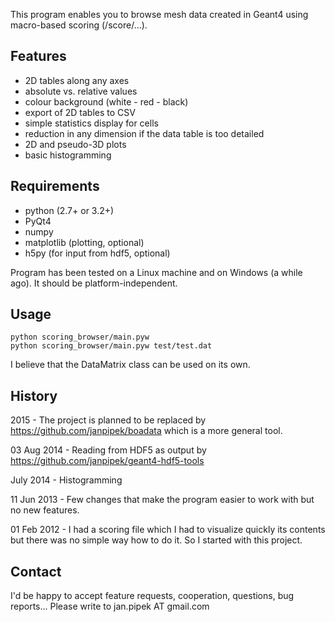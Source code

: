 This program enables you to browse mesh data created in Geant4
using macro-based scoring (/score/...).

Features
--------
* 2D tables along any axes
* absolute vs. relative values
* colour background (white - red - black)
* export of 2D tables to CSV
* simple statistics display for cells
* reduction in any dimension if the data table is too detailed
* 2D and pseudo-3D plots
* basic histogramming

Requirements
------------
* python (2.7+ or 3.2+)
* PyQt4
* numpy
* matplotlib (plotting, optional)
* h5py (for input from hdf5, optional)

Program has been tested on a Linux machine and on Windows (a while ago).
It should be platform-independent.

Usage
-----

    python scoring_browser/main.pyw
    python scoring_browser/main.pyw test/test.dat

I believe that the DataMatrix class can be used on its own.

History
-------
2015 - The project is planned to be replaced by https://github.com/janpipek/boadata which is a more general tool.

03 Aug 2014 - Reading from HDF5 as output by https://github.com/janpipek/geant4-hdf5-tools

July 2014 - Histogramming

11 Jun 2013 - Few changes that make the program easier to work with but no new features.

01 Feb 2012 - I had a scoring file which I had to visualize quickly its contents but there
	was no simple way how to do it. So I started with this project.
	
Contact
-------
I'd be happy to accept feature requests, cooperation, questions, bug reports...
Please write to jan.pipek AT gmail.com

